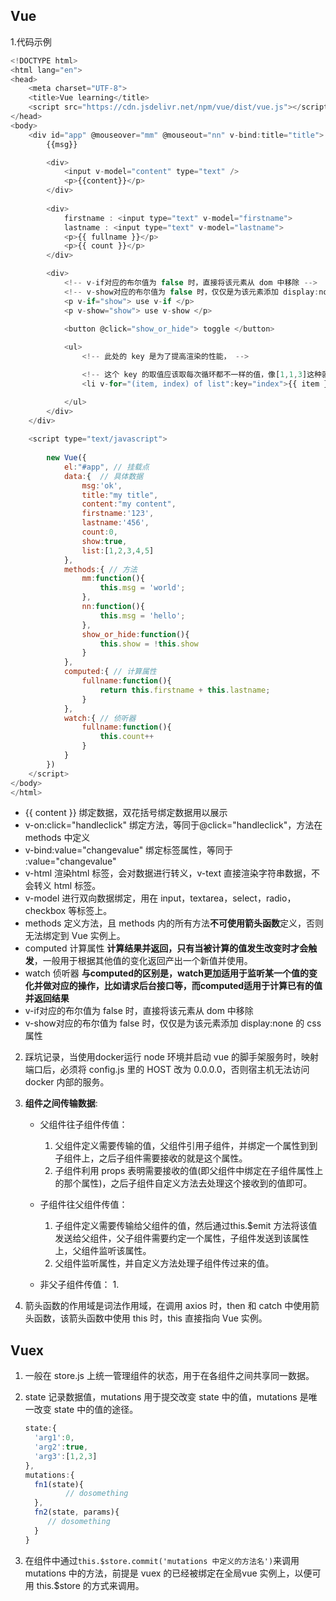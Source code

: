 ## Vue 

1.代码示例

```javascript
<!DOCTYPE html>
<html lang="en">
<head>
    <meta charset="UTF-8">
    <title>Vue learning</title>
    <script src="https://cdn.jsdelivr.net/npm/vue/dist/vue.js"></script>
</head>
<body>
    <div id="app" @mouseover="mm" @mouseout="nn" v-bind:title="title">
        {{msg}}

        <div>
            <input v-model="content" type="text" />
            <p>{{content}}</p>
        </div>
        
        <div>
            firstname : <input type="text" v-model="firstname"> 
            lastname : <input type="text" v-model="lastname">   
            <p>{{ fullname }}</p>
            <p>{{ count }}</p>
        </div>

        <div>
            <!-- v-if对应的布尔值为 false 时，直接将该元素从 dom 中移除 -->
            <!-- v-show对应的布尔值为 false 时，仅仅是为该元素添加 display:none 的 css 属性 -->
            <p v-if="show"> use v-if </p> 
            <p v-show="show"> use v-show </p> 
            
            <button @click="show_or_hide"> toggle </button>

            <ul>
                <!-- 此处的 key 是为了提高渲染的性能， -->

                <!-- 这个 key 的取值应该取每次循环都不一样的值，像[1,1,3]这种就不行，一般是用 index 下标索引来做 key -->
                <li v-for="(item, index) of list":key="index">{{ item }}</li> 

            </ul>
        </div>
    </div>  
    
    <script type="text/javascript">
        
        new Vue({
            el:"#app", // 挂载点
            data:{  // 具体数据
                msg:'ok',
                title:"my title",
                content:"my content",
                firstname:'123',
                lastname:'456',
                count:0,
                show:true,
                list:[1,2,3,4,5]
            },
            methods:{ // 方法
                mm:function(){
                    this.msg = 'world';
                },
                nn:function(){
                    this.msg = 'hello';
                },
                show_or_hide:function(){
                    this.show = !this.show
                }
            },
            computed:{ // 计算属性
                fullname:function(){
                    return this.firstname + this.lastname;
                }
            },
            watch:{ // 侦听器
                fullname:function(){
                    this.count++ 
                }
            }
        })
    </script>
</body>
</html>
```


* {{ content }} 绑定数据，双花括号绑定数据用以展示
* v-on:click="handleclick" 绑定方法，等同于@click="handleclick"，方法在 methods 中定义
* v-bind:value="changevalue" 绑定标签属性，等同于 :value="changevalue"
* v-html 渲染html 标签，会对数据进行转义，v-text 直接渲染字符串数据，不会转义 html 标签。
* v-model 进行双向数据绑定，用在 input，textarea，select，radio，checkbox 等标签上。
* methods 定义方法，且 methods 内的所有方法**不可使用箭头函数**定义，否则无法绑定到 Vue 实例上。
* computed 计算属性 **计算结果并返回，只有当被计算的值发生改变时才会触发**，一般用于根据其他值的变化返回产出一个新值并使用。
*  watch 侦听器 **与computed的区别是，watch更加适用于监听某一个值的变化并做对应的操作，比如请求后台接口等，而computed适用于计算已有的值并返回结果**
* v-if对应的布尔值为 false 时，直接将该元素从 dom 中移除
* v-show对应的布尔值为 false 时，仅仅是为该元素添加 display:none 的 css 属性 



2. 踩坑记录，当使用docker运行 node 环境并启动 vue 的脚手架服务时，映射端口后，必须将 config.js 里的 HOST 改为 0.0.0.0，否则宿主机无法访问 docker 内部的服务。

   

3. **组件之间传输数据**:

   * 父组件往子组件传值：

     1. 父组件定义需要传输的值，父组件引用子组件，并绑定一个属性到到子组件上，之后子组件需要接收的就是这个属性。
     2. 子组件利用 props 表明需要接收的值(即父组件中绑定在子组件属性上的那个属性)，之后子组件自定义方法去处理这个接收到的值即可。
   * 子组件往父组件传值：

     1. 子组件定义需要传输给父组件的值，然后通过this.$emit 方法将该值发送给父组件，父子组件需要约定一个属性，子组件发送到该属性上，父组件监听该属性。
     2. 父组件监听属性，并自定义方法处理子组件传过来的值。
   * 非父子组件传值：
     1.  

4. 箭头函数的作用域是词法作用域，在调用 axios 时，then 和 catch 中使用箭头函数，该箭头函数中使用 this 时，this 直接指向 Vue 实例。



## Vuex

1. 一般在 store.js 上统一管理组件的状态，用于在各组件之间共享同一数据。

2. state 记录数据值，mutations 用于提交改变 state 中的值，mutations 是唯一改变 state 中的值的途径。

   ```javascript
   state:{
     'arg1':0,
     'arg2':true,
     'arg3':[1,2,3]
   },
   mutations:{
     fn1(state){
    		// dosomething   
     },
     fn2(state, params){
   		// dosomething
     }
   }
   ```

3. 在组件中通过`this.$store.commit('mutations 中定义的方法名')`来调用 mutations 中的方法，前提是 vuex 的已经被绑定在全局vue 实例上，以便可用 this.$store 的方式来调用。
